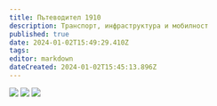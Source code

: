 ```yaml
---
title: Пътеводител 1910
description: Транспорт, инфраструктура и мобилност
published: true
date: 2024-01-02T15:49:29.410Z
tags: 
editor: markdown
dateCreated: 2024-01-02T15:45:13.896Z
---
```


<img src="https://drive.google.com/uc?id=1WgPoJpqjzYpDWQIJ8scFUX9B0lkX4sl4">
<img src="https://drive.google.com/uc?id=1WevK7XmSTO2HktOM34_EKRNSxiZc1y8r">
<img src="https://drive.google.com/uc?id=1xFf3XoofT_OzXUI0TKSiUbKJLUPx-2Yy">